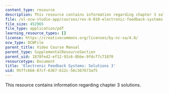 ```yaml
---
content_type: resource
description: This resource contains information regarding chapter 3 solutions.
file: /ol-ocw-studio-app/courses/res-6-010-electronic-feedback-systems-spring-2013/95ffc66687cf6367b12c56c367673af5_MITRES_6-010S13_sol03.pdf
file_size: 452965
file_type: application/pdf
learning_resource_types: []
license: https://creativecommons.org/licenses/by-nc-sa/4.0/
ocw_type: OCWFile
parent_title: Video Course Manual
parent_type: SupplementalResourceSection
parent_uid: 1870fed2-ef12-92c6-8bbe-9fdcf7c71870
resourcetype: Document
title: 'Electronic Feedback Systems: Solutions 3'
uid: 95ffc666-87cf-6367-b12c-56c367673af5
---
```

This resource contains information regarding chapter 3 solutions.